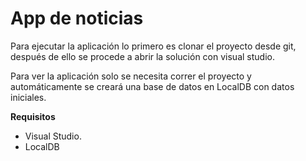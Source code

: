 # App de noticias
Para ejecutar la aplicación lo primero es clonar el proyecto desde git, después de ello se procede a abrir la solución con visual studio. 

Para ver la aplicación solo se necesita correr el proyecto y automáticamente se creará una base de datos en LocalDB con datos iniciales.

**Requisitos**
 - Visual Studio.
 - LocalDB